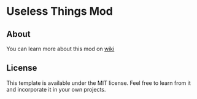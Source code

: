 # Useless Things Mod

## About

You can learn more about this mod on [wiki](https://github.com/NucleusBeast/UselessThingsMod-1.18.2/wiki)

## License

This template is available under the MIT license. Feel free to learn from it and incorporate it in your own projects.
